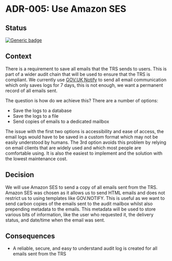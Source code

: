 # ADR-005: Use Amazon SES

## Status

[![Generic badge](https://badgen.net/badge/ADR/approved/green/)](https://github.com/uktrade/trade-remedies-api/adr/README.md)

## Context

There is a requirement to save all emails that the TRS sends to users. This is part of a wider audit chain that will be
used to ensure that the TRS is compliant. We currently use [GOV.UK Notify](https://www.notifications.service.gov.uk) to send all email communication which only saves
logs for 7 days, this is not enough, we want a permanent record of all emails sent.

The question is how do we achieve this? There are a number of options:

- Save the logs to a database
- Save the logs to a file
- Send copies of emails to a dedicated mailbox

The issue with the first two options is accessibility and ease of access, the email logs would have to be saved in a
custom format which may not be easily understood by humans. The 3rd option avoids this problem by relying on email
clients that are widely used and which most people are comfortable using. It is also the easiest to implement and the
solution with the lowest maintenance cost.

## Decision

We will use Amazon SES to send a copy of all emails sent from the TRS. Amazon SES was chosen as it allows us to send
HTML emails and does not restrict us to using templates like GOV.NOTIFY. This is useful as we want to send carbon copies
of the emails sent to the audit mailbox whilst also prepending metadata
to the emails. This metadata will be used to store various bits of information, like the user
who requested it, the delivery status, and date/time when the email was sent.

## Consequences

- A reliable, secure, and easy to understand audit log is created for all emails sent from the TRS
